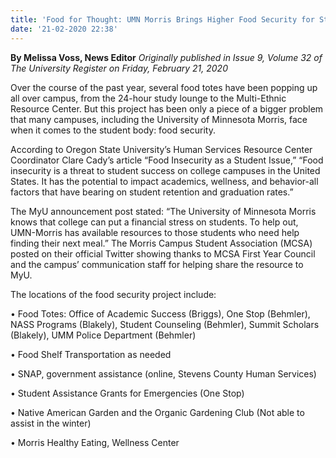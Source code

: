 ```yaml
---
title: 'Food for Thought: UMN Morris Brings Higher Food Security for Students'
date: '21-02-2020 22:38'
---
```


**By Melissa Voss, News Editor** _Originally published in Issue 9, Volume 32 of The University Register on Friday, February 21, 2020_

Over the course of the past year, several food totes have been popping up all over campus, from the 24-hour study lounge to the Multi-Ethnic Resource Center. But this project has been only a piece of a bigger problem that many campuses, including the University of Minnesota Morris, face when it comes to the student body: food security.

According to Oregon State University’s Human Services Resource Center Coordinator Clare Cady’s article “Food Insecurity as a Student Issue,” “Food insecurity is a threat to student success on college campuses in the United States. It has the potential to impact academics, wellness, and behavior-all factors that have bearing on student retention and graduation rates.”

The MyU announcement post stated: “The University of Minnesota Morris knows that college can put a financial stress on students. To help out, UMN-Morris has available resources to those students who need help finding their next meal.” The Morris Campus Student Association (MCSA) posted on their official Twitter showing
thanks to MCSA First Year Council and the campus’ communication staff for helping share the resource to MyU.

The locations of the food security project include: 

• Food Totes: Office of Academic Success (Briggs), One Stop (Behmler), NASS Programs (Blakely), Student Counseling (Behmler), Summit Scholars (Blakely), UMM Police Department (Behmler) 

• Food Shelf Transportation as needed 

• SNAP, government assistance (online, Stevens County Human Services)

• Student Assistance Grants for Emergencies (One Stop)

• Native American Garden and the Organic Gardening Club (Not able to assist in the winter)

• Morris Healthy Eating, Wellness Center